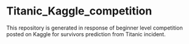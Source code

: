 # Titanic_Kaggle_competition
This repository is generated in response of beginner level competition posted on Kaggle for survivors prediction from Titanic incident.
